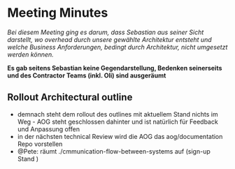 # Meeting Minutes

*Bei diesem Meeting ging es darum, dass Sebastian aus seiner Sicht darstellt, wo overhead durch unsere gewählte Architektur entsteht und welche Business Anforderungen, bedingt durch Architektur, nicht umgesetzt werden können.*

**Es gab seitens Sebastian keine Gegendarstellung, Bedenken seinerseits und des Contractor Teams (inkl. Oli) sind ausgeräumt**

## Rollout Architectural outline

- demnach steht dem rollout des outlines mit aktuellem Stand nichts im Weg - AOG steht geschlossen dahinter und ist natürlich für Feedback und Anpassung offen
- in der nächsten technical Review wird die AOG das aog/documentation Repo vorstellen
- @Pete: räumt ./cmmunication-flow-between-systems auf (sign-up Stand <heute>)
